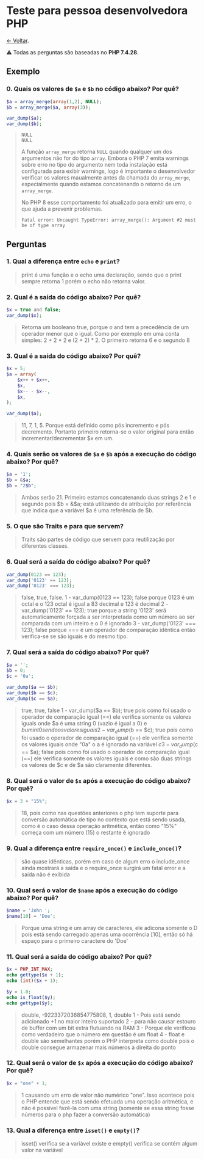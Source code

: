# Teste para pessoa desenvolvedora PHP

[← Voltar](README.md).

⚠️ Todas as perguntas são baseadas no **PHP 7.4.28**.

## Exemplo

### 0. Quais os valores de `$a` e `$b` no código abaixo? Por quê?

```php
$a = array_merge(array(1,2), NULL);
$b = array_merge($a, array(3));

var_dump($a);
var_dump($b);
```

> ```
> NULL
> NULL
> ```
> 
> A função `array_merge` retorna `NULL` quando qualquer um dos argumentos não for do tipo `array`. Embora o PHP 7 emita warnings sobre erro no tipo do argumento nem toda instalação está configurada para exibir warnings, logo é importante o desenvolvedor verificar os valores maualmente antes da chamada do `array_merge`, especialmente quando estamos concatenando o retorno de um `array_merge`.
>
> No PHP 8 esse comportamento foi atualizado para emitir um erro, o que ajuda a prevenir problemas.
> 
> ```
> Fatal error: Uncaught TypeError: array_merge(): Argument #2 must be of type array
> ```

## Perguntas

### 1. Qual a diferença entre `echo` e `print`?

> print é uma função e o echo uma declaração, sendo que o print sempre retorna 1 porém o echo não retorna valor.

### 2. Qual é a saída do código abaixo? Por quê?

```php
$x = true and false;
var_dump($x);
```

> Retorna um booleano true, porque o and tem a precedência de um operador menor que o igual. Como por exemplo em uma conta simples: 2 + 2 * 2 e (2 + 2) * 2. O primeiro retorna 6 e o segundo 8

### 3. Qual é a saída do código abaixo? Por quê?

```php
$x = 5;
$a = array(
    $x++ + $x++,
    $x,
    $x-- - $x--,
    $x,
);

var_dump($a);
```

> 11, 7, 1, 5. Porque está definido como pós incremento e pós decremento. Portanto primeiro retorna-se o valor original para então incrementar/decrementar $x em um.

### 4. Quais serão os valores de `$a` e `$b` após a execução do código abaixo? Por quê?

```php
$a = '1';
$b = &$a;
$b = "2$b";
```

> Ambos serão 21. Primeiro estamos concatenando duas strings 2 e 1 e segundo pois $b = &$a; está utilizando de atribuição por referência que indica que a variável $a é uma referência de $b.

### 5. O que são Traits e para que servem? 

> Traits são partes de código que servem para reutilização por diferentes classes.

### 6. Qual será a saída do código abaixo? Por quê?

```php
var_dump(0123 == 123);
var_dump('0123' == 123);
var_dump('0123' === 123);
```

> false, true, false. 
  1 - var_dump(0123 == 123); false porque 0123 é um octal e o 123 octal é igual a 83 decimal e 123 é decimal
  2 - var_dump('0123' == 123); true porque a string '0123' será automaticamente forçada a ser interpretada como um número ao ser comparada com um inteiro e o 0 é ignorado
  3 - var_dump('0123' === 123); false porque === é um operador de comparação idêntica então verifica-se se são iguais e do mesmo tipo.

### 7. Qual será a saída do código abaixo? Por quê?

```php
$a = '';
$b = 0;
$c = '0a';

var_dump($a == $b);
var_dump($b == $c);
var_dump($c == $a);
```

> true, true, false
  1 - var_dump($a == $b); true pois como foi usado o operador de comparação igual (==) ele verifica somente os valores iguais onde $a é uma string 0 (vazio é igual a 0) e $b um int 0 sendo os valores iguais
  2 - var_dump($b == $c); true pois como foi usado o operador de comparação igual (==) ele verifica somente os valores iguais onde "0a" o a é ignorado na variável $c 
  3 - var_dump($c == $a); false pois como foi usado o operador de comparação igual (==) ele verifica somente os valores iguais e como são duas strings os valores de $c e de $a são claramente diferentes.

### 8. Qual será o valor de `$x` após a execução do código abaixo? Por quê?

```php
$x = 3 + "15%";
```

> 18, pois como nas questões anteriores o php tem suporte para conversão automática de tipo no contexto que está sendo usada, como é o caso dessa operação aritmética, então como "15%" começa com um número (15) o restante é ignorado

### 9. Qual a diferença entre `require_once()` e `include_once()`?

> são quase idênticas, porém em caso de algum erro o include_once ainda mostrará a saída e o require_once surgirá um fatal error e a saída não é exibida

### 10. Qual será o valor de `$name` após a execução do código abaixo? Por quê?

```php
$name = 'John ';
$name[10] = 'Doe';
```

> Porque uma string é um array de caracteres, ele adicona somente o D pois está sendo carregado apenas uma ocorrência [10], então só há espaço para o primeiro caractere do 'Doe'

### 11. Qual será a saída do código abaixo? Por quê?

```php
$x = PHP_INT_MAX;
echo gettype($x + 1);
echo (int)($x + 1);

$y = 1.0;
echo is_float($y);
echo gettype($y);
```

> double, -9223372036854775808, 1, double
> 1 - Pois está sendo adicionado +1 no maior inteiro suportado
> 2 - para não causar estouro de buffer com um bit extra flutuando na RAM
> 3 - Porque ele verificou como verdadeiro que o número em questão é um float
> 4 - float e double são semelhantes porém o PHP interpreta como double pois o double consegue armazenar mais números à direita do ponto

### 12. Qual será o valor de `$x` após a execução do código abaixo? Por quê?

```php
$x = "one" + 1;
```

> 1 causando um erro de valor não numérico "one". Isso acontece pois o PHP entende que está sendo efetuada uma operação aritmética, e não é possível fazê-la com uma string (somente se essa string fosse números para o php fazer a conversão automática)

### 13. Qual a diferença entre `isset()` e `empty()`?

> isset() verifica se a variável existe e empty() verifica se contém algum valor na variável
